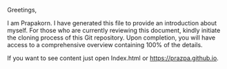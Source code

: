 Greetings,

I am Prapakorn. I have generated this file to provide an introduction about myself. 
For those who are currently reviewing this document, kindly initiate the cloning process of this Git repository. 
Upon completion, you will have access to a comprehensive overview containing 100% of the details.

If you want to see content just open Index.html or https://prazpa.github.io.

